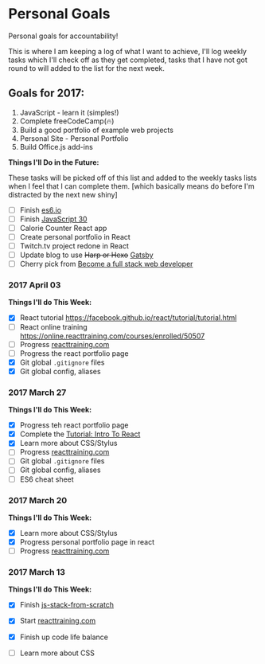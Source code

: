# Personal Goals

Personal goals for accountability!

This is where I am keeping a log of what I want to achieve, I'll log weekly tasks which I'll check off as they get completed, tasks that I have not got round to will added to the list for the next week.

## Goals for 2017:

1. JavaScript - learn it (simples!)
2. Complete freeCodeCamp(:fire:)
3. Build a good portfolio of example web projects 
4. Personal Site - Personal Portfolio
5. Build Office.js add-ins

**Things I'll Do in the Future:**

These tasks will be picked off of this list and added to the weekly tasks lists when I feel that I can complete them. [which basically means do before I'm distracted by the next new shiny]

- [ ] Finish [es6.io](https://es6.io)
- [ ] Finish [JavaScript 30](https://javascript30.com/)
- [ ] Calorie Counter React app
- [ ] Create personal portfolio in React
- [ ] Twitch.tv project redone in React
- [ ] Update blog to use ~~Harp or Hexo~~ [Gatsby](https://github.com/gatsbyjs/gatsby)
- [ ] Cherry pick from [Become a full stack web developer](https://github.com/bmorelli25/Become-A-Full-Stack-Web-Developer)

### 2017 April 03

**Things I'll do This Week:**

- [x] React tutorial https://facebook.github.io/react/tutorial/tutorial.html
- [ ] React online training https://online.reacttraining.com/courses/enrolled/50507
- [ ] Progress [reacttraining.com](https://online.reacttraining.com/courses/50507/lectures/841119#/questions/2)
- [ ] Progress the react portfolio page
- [x] Git global `.gitignore` files
- [x] Git global config, aliases

### 2017 March 27

**Things I'll do This Week:**

- [x] Progress teh react portfolio page
- [x] Complete the [Tutorial: Intro To React](https://facebook.github.io/react/tutorial/tutorial.html)
- [x] Learn more about CSS/Stylus
- [ ] Progress [reacttraining.com](https://online.reacttraining.com/courses/50507/lectures/841119#/questions/2)
- [ ] Git global `.gitignore` files
- [ ] Git global config, aliases
- [ ] ES6 cheat sheet

### 2017 March 20

**Things I'll do This Week:**

- [x] Learn more about CSS/Stylus
- [x] Progress personal portfolio page in react
- [ ] Progress [reacttraining.com](https://online.reacttraining.com/courses/50507/lectures/841119#/questions/2)

### 2017 March 13

**Things I'll do This Week:**

- [x] Finish [js-stack-from-scratch](https://github.com/verekia/js-stack-from-scratch)
- [x] Start [reacttraining.com](https://online.reacttraining.com/courses/50507/lectures/841119#/questions/2)
- [x] Finish up code life balance
- [ ] Learn more about CSS

